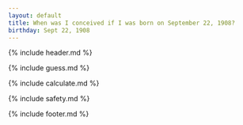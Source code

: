 ```yaml
---
layout: default
title: When was I conceived if I was born on September 22, 1908?
birthday: Sept 22, 1908
---
```


{% include header.md %}

{% include guess.md %}

{% include calculate.md %}

{% include safety.md %}

{% include footer.md %}



